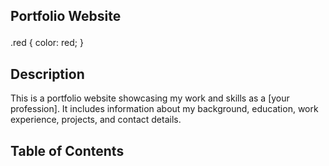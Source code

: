 ## <p class="red">Portfolio Website</p>

.red {
  color: red;
}
## Description

This is a portfolio website showcasing my work and skills as a [your profession]. It includes information about my background, education, work experience, projects, and contact details.

## Table of Contents

